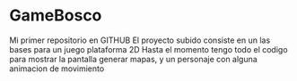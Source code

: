 # GameBosco
Mi primer repositorio en GITHUB
El proyecto subido consiste en un las bases para un juego plataforma 2D
Hasta el momento tengo todo el codigo para mostrar la pantalla generar mapas, y un personaje con alguna animacion de movimiento
